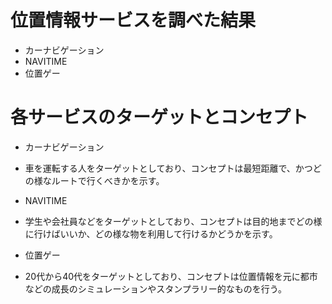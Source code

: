 # 位置情報サービスを調べた結果
* カーナビゲーション
* NAVITIME
* 位置ゲー
# 各サービスのターゲットとコンセプト
* カーナビゲーション
- 車を運転する人をターゲットとしており、コンセプトは最短距離で、かつどの様なルートで行くべきかを示す。
* NAVITIME
- 学生や会社員などをターゲットとしており、コンセプトは目的地までどの様に行けばいいか、どの様な物を利用して行けるかどうかを示す。
* 位置ゲー
- 20代から40代をターゲットとしており、コンセプトは位置情報を元に都市などの成長のシミュレーションやスタンプラリー的なものを行う。
